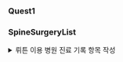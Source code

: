 ### Quest1




### SpineSurgeryList

<details>
  <summary>뤼튼 이용 병원 진료 기록 항목 작성</summary>
  
|No|Variable|Definition|Key|분석가 의견|
|-|-|-|-|-|
|1|환자ID|환자를 식별하는 고유한 ID| | 범주형(명목형), 환자를 식별하는 고유한 데이터값으로 그 자체에는 순서가 없으며 다른 column과 연결
|2|Large Lymphocyte |혈액 내 큰 림프구 수치를 나타내는 지표	|| 수치형, 유의미한 결과값
|3|Location of herniation	|탈출한 디스크의 위치로 매개변수|3, 4, 2, 5, 1|	범주형(명목형)
|4|ODI|	척추 통증 장애 지수로, 일상 생활에서 발생하는 제한 정도를 평가하는 지표|| 수치형, 유의미한 결과값
|5|가족력	|질병이나 유전적 소인이 부모나 가족 선조에 보이는 경우	|0, 1, nan| 범주형, 보이는지의 여부를 나타냄
|6|간질성폐질환|	폐 건강 상태를 나타내는 지표	|0,1| 범주형(명목형)
|7|고혈압여부	|고혈압 유무를 나타내는 지표|0,1|  범주형(명목형),	정상: 90/60-120/80 mmHg
|8|과거수술횟수	|과거 수술을 받은 횟수를 나타내는 지표	|| 🍊 범주형(순서형), 수술을 받은 횟수를 정렬할 수 있음, 과거 수술횟수는 유의미한 통계임
|9|당뇨여부|	당뇨병 유무를 나타내는 지표 |0,1|	범주형(명목형), 정상: 공복혈당 < 100 mg/dL
|10|말초동맥질환여부	|말초 동맥 질환 유무를 나타내는 지표|0,1|	 범주형(명목형)
|11|빈혈여부|	빈혈 유무를 나타내는 지표	|0,1|  범주형(명목형) , 여성: 헤모글로빈 < 12 g/dL
|12|성별|	남성 또는 여성 성별을 나타내는 지표|1,2|	범주형(명목형), 1과 2로 표현
|13|스테로이드치료|스테로이드 치료 여부를 나타내는 지표	|0,1|  범주형(명목형)
|14|신부전여부|신장 건강 상태를 나타내는 지표|0,1|  범주형(명목형)
|15|신장|체내 물질의 정상적인 배설을 도와주는 신장 기능을 나타내는 지표|| 수치형,	여성: 70-140 mL/min/1.73 m²
|16|심혈관질환|심혈관 건강 상태를 나타내는 지표	|0,1|  범주형(명목형), 없음 또는 치료 후 정상
|17|암발병여부|암 발생 여부를 나타내는 지표	|0,1|  범주형(명목형), 없음 또는 발병 후 치료
|18|연령|나이를 나타내는 지표	0 이상|| 수치형이나 범주형으로 변경 가능
|19|우울증여부|우울증 유무를 나타내는 지표	|0, 1, 2|  범주형(명목형), 2가 하나 있음.
|20|입원기간|입원한 기간을 나타내는 지표	| 1~51(max)| 수치형, 입원 기간과 심각성을 비교가능
|21|입원일자|입원일을 나타내는 지표	|| 범주형(순서형)
|22|종양진행여부|종양의 진행 상태를 나타내는 지표	|0,1| 범주형(명목형)
|23|직업|환자의 직업을 나타내는 지표	|| 범주형(명목형)
|24|체중|체중을 나타내는 지표	|| 수치형이나 범주형으로 변경 가능, 정상: 18.5-24.9 kg/m²
|25|퇴원일자|퇴원일을 나타내는 지표 || 범주형(순서형)
|26|헤모글로빈수치|혈중 헤모글로빈 농도를 나타내는 지표|| 수치형, 	여성: 12-16 g/dL
|27|혈전합병증여부|혈전 합병증 유무를 나타내는 지표|0,1|범주형(명목형)
|28|환자통증정도|환자의 통증 정도를 평가하는 지표|1~10| 범주형(순서형), 10으로 갈 수록 심각함
|29|흡연여부|흡연 여부를 나타내는 지표|0,1|	 범주형(명목형)
|30|통증기간(월)|통증이 시작된 지난 기간을 나타내는 지표|| 수치형
|31|수술기법|수술 시 사용된 기술을 나타내는 지표	|| 범주형(명목형)
|32|수술시간|수술 소요 시간을 나타내는 지표|| 수치형
|33|수술실패여부|수술 실패 여부를 나타내는 지표	|0,1| 범주형(명목형)
|34|수술일자|수술을 받은 날짜를 나타내는 지표||	범주형(순서형)
|35|재발여부|척추 통증이 재발되었는지 여부를 나타내는 지표|0,1|	범주형(명목형)
|36|혈액형|환자의 혈액형을 나타내는 지표||	범주형(명목형)
|37|전방디스크높이(mm)|전방 디스크의 높이를 나타내는 지표	|| 수치형 🍊
|38|후방디스크높이(mm)|후방 디스크의 높이를 나타내는 지표	|| 수치형 🍊
|39|지방축적도||지방 축적 정도를 나타내는 지표|| 🍊 수치형	,정상: 20-25%
|40|Instability|척추 안정성을 나타내는 지표	|0,1| 범주형(명목형)
|41|MF + ES|혼합 신경병증 및 대량 열 치료(미세파 관리 및 전기 자극)로 수행된 치료법	||  수치형 🍊 최대 최솟값이 있고 그 안에 값들이 들어가 있음.
|42|Modic change|검은색과 밝은색의 조합으로 척추의 변형을 표시하는 방법으로, 척추 통증과 관련이 있을 수 있다. | 3, 0, 2, 1| 범주형(명목형)
|43|PI|척추 곡률을 나타내는 지표|| 수치형,	30-40도
|44|PT|척추 곡률을 나타내는 지표||	수치형, 13-17도
|45|Seg Angle(raw)|척추 각도를 나타내는 지표	|| 수치형
|46|Vaccum disc|Vaccum disk는 디스크의 최종 단계로, 이 상태에서 쉽게 부러져 다른 퇴행성 디스크 질환을 유발한다.	 |0, 1 |범주형(명목형)
|47|골밀도|골의 밀도를 나타내는 지표|| 수치형
|48|디스크단면적|디스크 단면적을 나타내는 지표	|| 수치형, 50-200 px²
|49|디스크위치|디스크의 위치를 나타내는 지표|1~45|범주형(명목형)
|50|척추이동척도|척추 이동 범위를 나타내는 지표|'Down', 'Up', 'Middle', 'Extremely down', 'Extremely up'| 범주형(명목형)
|51|척추전방위증|척추의 사진에서 전방위증을 발견한 경우의 수준을 나타내는 지표|0,1| 범주형(명목형)

</details>
